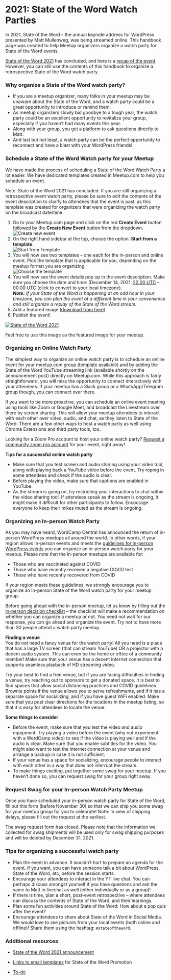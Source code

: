 # 2021: State of the Word Watch Parties

In 2021, State of the Word – the annual keynote address for WordPress presented by Matt Mullenweg, was being streamed online. This handbook page was created to help Meetup organizers organize a watch party for State of the Word events.

[State of the Word 2021](https://make.wordpress.org/community/2021/09/27/announcement-returning-to-in-person-do_action-charity-hackathons/) has concluded, and here is a [recap of the event](https://wordpress.org/news/2021/12/highlights-from-state-of-the-word-2021/). However, you can still use the contents of this handbook to organize a retrospective State of the Word watch party.

### Why organize a State of the Word watch party? 

*   If you are a meetup organizer, many folks in your meetup may be unaware about the State of the Word, and a watch party could be a great opportunity to introduce or remind them.
*   As meetup organizers slowly bid goodbye to a tough year, the watch party could be an excellent opportunity to revitalize your group, especially if you haven’t had many events this year.
*   Along with your group, you get a platform to ask questions directly to Matt.
*   And last but not least, a watch party can be the perfect opportunity to reconnect and have a blast with your WordPress friends!

### Schedule a State of the Word Watch party for your Meetup

We have made the process of scheduling a State of the Word Watch Party a lot easier. We have dedicated templates created in Meetup.com to help you schedule an event. 

Note: State of the Word 2021 has concluded. If you are still organizing a retrospective event watch party, please be sure to edit the contents of the event description to clarify to attendees that the event is past, as this template was created for organizers that were organizing the watch party on the broadcast date/time.

1.  Go to your Meetup.com page and click on the red **Create Event** button followed by the **Create New Event** button from the dropdown.  
    ![Create new event](https://make.wordpress.org/community/files/2021/11/Create-new-event.png)
2.  On the right hand sidebar at the top, choose the option: **Start from a template**.  
    ![Start from Template](https://make.wordpress.org/community/files/2021/11/Start-from-Template.png)
3.  You will now see two templates – one each for the in-person and online event. Pick the template that is applicable for you, depending on the meetup format you are organizing.  
    ![Choose the template](https://make.wordpress.org/community/files/2021/11/Choose-the-template.png)
4.  You will now see the event details pop up in the event description. Make sure you choose the date and time: (December 14, 2021: [22:00 UTC](https://www.timeanddate.com/worldclock/fixedtime.html?iso=20211214T2200) – [00:00 UTC](https://www.timeanddate.com/worldclock/fixedtime.html?iso=20211214T2200) (click to convert to your local timezone).  
    ***Note:** If your State of the Word is happening at an odd hour in your timezone, you can plan the event at a different time in your convenience and still organize a replay of the State of the Word stream.*
5.  Add a featured image ([download from here](https://make.wordpress.org/community/files/2021/11/State_of_the_Word_2021.png))
6.  Publish the event!

[![State of the Word 2021](https://make.wordpress.org/community/files/2021/11/State_of_the_Word_2021-1024x538.png)](https://make.wordpress.org/community/files/2021/11/State_of_the_Word_2021.png)

Feel free to use this image as the featured image for your meetup.

### Organizing an Online Watch Party

The simplest way to organize an online watch party is to schedule an online event for your meetup.com group (template available) and by adding the State of the Word YouTube streaming link (available shortly on the announcement post) directly on Meetup.com. While this approach is fairly straightforward, you will miss the opportunity to connect interactively with your attendees. If your meetup has a Slack group or a WhatsApp/Telegram group though, you can connect over there. 

If you want to be more proactive, you can schedule an online event meeting using tools like Zoom or Google Meet, and broadcast the Livestream over there by screen sharing. This will allow your meetup attendees to interact with each other over video, audio, and chat, as they listen to State of the Word. There are a few other ways to host a watch party as well using Chrome Extensions and third party tools, too. 

Looking for a Zoom Pro account to host your online watch party? [Request a community zoom pro account](https://make.wordpress.org/community/handbook/meetup-organizer/getting-started/special-virtual-events-zoom-request/) for your event, right away!

**Tips for a successful online watch party**

*   Make sure that you test screen and audio sharing using your video tool, along with playing back a YouTube video before the event. Try roping in some attendees and check if the audio is clear.
*   Before playing the video, make sure that captions are enabled in YouTube.
*   As the stream is going on, try restricting your interactions to chat within the video sharing tool. If attendees speak as the stream is ongoing, it might make it difficult for other participants to follow. Encourage everyone to keep their mikes muted as the stream is ongoing.

### Organizing an In-person Watch Party

As you may have heard, WordCamp Central has announced the return of in-person WordPress meetups all around the world. In other words, if your region allows in-person events and meets the [guidelines for in-person WordPress events](https://make.wordpress.org/community/handbook/meetup-organizer/2021-returning-to-in-person-meetups/) you can organize an in-person watch party for your meetup. Please note that the in-person meetups are available for:

*   Those who are vaccinated against COVID
*   Those who have recently received a negative COVID test
*   Those who have recently recovered from COVID

If your region meets these guidelines, we strongly encourage you to organize an In-person State of the Word watch party for your meetup group.

Before going ahead with the in-person meetup, let us know by filling out the [In-person decision checklist](https://make.wordpress.org/community/handbook/meetup-organizer/2021-returning-to-in-person-meetups/in-person-meetup-decision-checklist/) – the checklist will make a recommendation on whether you can organize a meetup or not. You need not wait for our response, you can go ahead and organize the event. Try not to have more than 30 people attend a watch party meetup.

**Finding a venue**  
You do not need a fancy venue for the watch party! All you need is a place that has a large TV screen (that can stream YouTube) OR a projector with a decent audio system. This can even be the home or office of a community member! Make sure that your venue has a decent internet connection that supports seamless playback of HD streaming video. 

Try your best to find a free venue, but if you are facing difficulties in finding a venue, try reaching out to sponsors to get a donated space. It is best to find spaces that allow social distancing practices and COVID guidelines. Brownie points if the venue allows you to serve refreshments, and if it has a separate space for socializing, and if you have guest WiFi enabled. Make sure that you post clear directions for the locations in the meetup listing, so that it is easy for attendees to locate the venue. 

**Some things to consider**

*   Before the event, make sure that you test the video and audio equipment. Try playing a video before the event (why not experiment with a WordCamp video) to see if the video is playing well and if the audio is clear. Make sure that you enable subtitles for the video. You might also want to test the internet connection at your venue and arrange a backup in case it is not sufficient.
*   If your venue has a space for socializing, encourage people to interact with each other in a way that does not interrupt the stream.
*   To make things exciting, put together some swag for your meetup. If you haven’t done so, you can request swag for your group right away.

### Request Swag for your In-person Watch Party Meetup

Once you have scheduled your in-person watch party for State of the Word, fill out this form (before November 30) so that we can ship you some swag for your meetup group for you to celebrate! Note: In view of shipping delays, please fill out the request at the earliest.

The swag request form has closed. Please note that the information we collected for swag shipments will be used only for swag shipping purposes and will be deleted by December 31, 2021.

### Tips for organizing a successful watch party

*   Plan the event in advance. It wouldn’t hurt to prepare an agenda for the event. If you want, you can have someone talk a bit about WordPress, State of the Word, etc, before the session starts.
*   Encourage your attendees to interact in the YT live chat. You can perhaps discuss amongst yourself if you have questions and ask the same to Matt in livechat as well (either individually or as a group)!
*   If there is time, plan a short, post-event retrospective – where attendees can discuss the contents of State of the Word, and their learnings.
*   Plan some fun activities around State of the Word: How about a pop quiz after the event? 
*   Encourage attendees to share about State of the Word in Social Media. We would love to see pictures from your local events (both online and offline)! Share them using the hashtag: `#stateoftheword`.

### Additional resources

*   [State of the Word 2021 announcement](https://wordpress.org/news/2021/11/state-of-the-word-2021/)
*   [Links to email templates](https://make.wordpress.org/community/handbook/meetup-organizer/event-formats/2021-state-of-the-word-watch-parties/email-templates-for-state-of-the-word/) for State of the Word Promotion

*   [To-do](# "To-do")